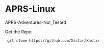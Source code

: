 # APRS-Linux
APRS-Adventures-Not_Tested

Get the Repo

```
 git clone https://github.com/Xastir/Xastir
```


